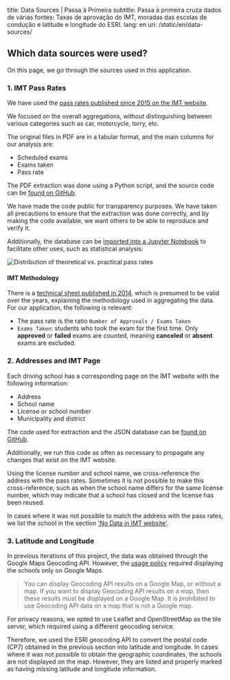 title: Data Sources | Passa à Primeira
subtitle: Passa à primeira cruza dados de várias fontes: Taxas de aprovação do IMT, moradas das escolas de condução e latitude e longitude do ESRI.
lang: en
uri: /static/en/data-sources/

## Which data sources were used?

On this page, we go through the sources used in this application.

### 1. IMT Pass Rates

We have used the [pass rates published since 2015 on the IMT website](https://www.imt-ip.pt/sites/IMTT/Portugues/EnsinoConducao/taxasdeaprovacao/Paginas/TaxasdeAprovacao.aspx").

We focused on the overall aggregations, without distinguishing between various categories such as car, motorcycle, lorry, etc.

The original files in PDF are in a tabular format, and the main columns for our analysis are:

- Scheduled exams
- Exams taken
- Pass rate

The PDF extraction was done using a Python script, and the source code can be [found on GitHub](https://github.com/codecadre/imt-pass-rates/blob/master/parse.ipynb).

We have made the code public for transparency purposes. We have taken all precautions to ensure that the extraction was done correctly, and by making the code available, we want others to be able to reproduce and verify it.

Additionally, the database can be [imported into a Jupyter Notebook](https://github.com/codecadre/imt-pass-rates/blob/master/demo.ipynb) to facilitate other uses, such as statistical analysis:

![Distribution of theoretical vs. practical pass rates](/img/pages/data-sources/demo.png "Distribution of theoretical vs. practical pass rates")

#### IMT Methodology

There is a [technical sheet published in 2014](https://www.imt-ip.pt/sites/IMTT/Portugues/EnsinoConducao/taxasdeaprovacao/Paginas/TaxasdeAprovacao.aspx"), which is presumed to be valid over the years, explaining the methodology used in aggregating the data. For our application, the following is relevant:
- The pass rate is the ratio `Number of Approvals / Exams Taken`
- `Exams Taken`: students who took the exam for the first time. Only **approved** or **failed** exams are counted, meaning **canceled** or **absent** exams are excluded.

### 2. Addresses and IMT Page

Each driving school has a corresponding page on the IMT website with the following information:

- Address
- School name
- License or school number
- Municipality and district

The code used for extraction and the JSON database can be [found on GitHub](https://github.com/codecadre/imt-school-addresses).

Additionally, we run this code as often as necessary to propagate any changes that exist on the IMT website.

Using the license number and school name, we cross-reference the address with the pass rates. Sometimes it is not possible to make this cross-reference, such as when the school name differs for the same license number, which may indicate that a school has closed and the license has been reused.

In cases where it was not possible to match the address with the pass rates, we list the school in the section ['No Data in IMT website'](https://passaprimeira.xyz/distritos-regioes/sem-info/).

### 3. Latitude and Longitude

In previous iterations of this project, the data was obtained through the Google Maps Geocoding API. However, the [usage policy](https://developers.google.com/maps/documentation/geocoding/policies) required displaying the schools only on Google Maps.

> You can display Geocoding API results on a Google Map, or without a map. If you want to display Geocoding API results on a map, then these results must be displayed on a Google Map. It is prohibited to use Geocoding API data on a map that is not a Google map.

For privacy reasons, we opted to use Leaflet and OpenStreetMap as the tile server, which required using a different geocoding service.

Therefore, we used the ESRI geocoding API to convert the postal code (CP7) obtained in the previous section into latitude and longitude. In cases where it was not possible to obtain the geographic coordinates, the schools are not displayed on the map. However, they are listed and properly marked as having missing latitude and longitude information.

